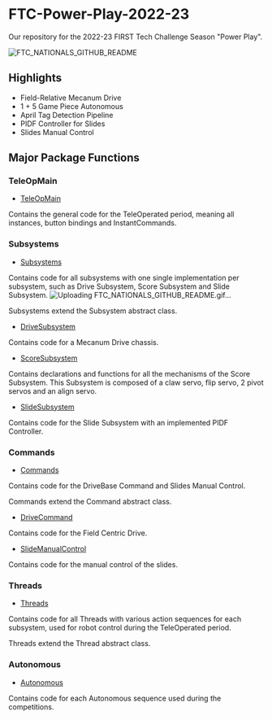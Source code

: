 # **FTC-Power-Play-2022-23**

Our repository for the 2022-23 FIRST Tech Challenge Season "Power Play".

![FTC_NATIONALS_GITHUB_README](https://github.com/Delta-Force-Robotics/FTC-Power-Play-2022-23/assets/115287980/a6652a81-153b-453b-af6f-4e8a38baed46)

## **Highlights** 

* Field-Relative Mecanum Drive
* 1 + 5 Game Piece Autonomous
* April Tag Detection Pipeline
* PIDF Controller for Slides
* Slides Manual Control

## **Major Package Functions**

### TeleOpMain

* [TeleOpMain](TeamCode/src/main/java/org/firstinspires/ftc/teamcode/teleop/TeleOpMain.java)

Contains the general code for the TeleOperated period, meaning all instances, button bindings and InstantCommands. 

### Subsystems

* [Subsystems](TeamCode/src/main/java/org/firstinspires/ftc/teamcode/subsystems)
  
Contains code for all subsystems with one single implementation per subsystem, such as Drive Subsystem, Score Subsystem and Slide Subsystem.
![Uploading FTC_NATIONALS_GITHUB_README.gif…]()

Subsystems extend the Subsystem abstract class.

* [DriveSubsystem](TeamCode/src/main/java/org/firstinspires/ftc/teamcode/subsystems/DriveSubsystem.java)

Contains code for a Mecanum Drive chassis.

* [ScoreSubsystem](TeamCode/src/main/java/org/firstinspires/ftc/teamcode/subsystems/ScoreSubsystem.java)

Contains declarations and functions for all the mechanisms of the Score Subsystem. This Subsystem is composed of a claw servo, flip servo, 2 pivot servos and an align servo. 

* [SlideSubsystem](TeamCode/src/main/java/org/firstinspires/ftc/teamcode/subsystems/SlideSubsystem.java)

Contains code for the Slide Subsystem with an implemented PIDF Controller.

### Commands

* [Commands](TeamCode/src/main/java/org/firstinspires/ftc/teamcode/commands)

Contains code for the DriveBase Command and Slides Manual Control.

Commands extend the Command abstract class.

* [DriveCommand](TeamCode/src/main/java/org/firstinspires/ftc/teamcode/commands/DriveCommand.java)

Contains code for the Field Centric Drive.

* [SlideManualControl](TeamCode/src/main/java/org/firstinspires/ftc/teamcode/commands/SlideManualCommand.java)

Contains code for the manual control of the slides.

### Threads

* [Threads](TeamCode/src/main/java/org/firstinspires/ftc/teamcode/threads)

Contains code for all Threads with various action sequences for each subsystem, used for robot control during the TeleOperated period.

Threads extend the Thread abstract class.

### Autonomous

* [Autonomous](TeamCode/src/main/java/org/firstinspires/ftc/teamcode/autonomous)

Contains code for each Autonomous sequence used during the competitions.




  


